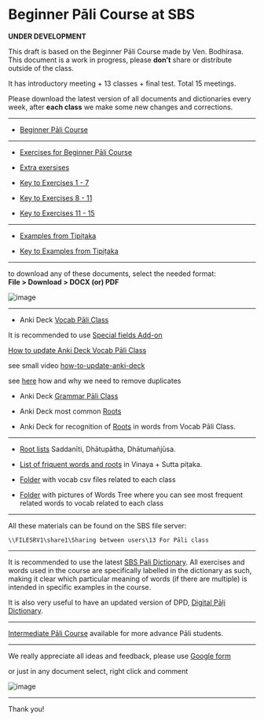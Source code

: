 # **Beginner Pāli Course at SBS**

**UNDER DEVELOPMENT**

This draft is based on the Beginner Pāli Course made by Ven. Bodhirasa. This document is a work in progress, please **don’t** share or distribute outside of the class.

It has introductory meeting + 13 classes + final test. Total 15 meetings.

Please download the latest version of all documents and dictionaries every week, after **each class** we make some new changes and corrections.

-------

- [Beginner Pāli Course](https://docs.google.com/document/d/1mXn2uQyPoFjpqKj5xKAPEFdb25pLwQ2yOxTiLeAh4_c/)

-------

- [Exercises for Beginner Pāli Course](https://docs.google.com/document/d/13BVDI3SSNqfd2gmv-cnUZynJ63es7-0TNkqXP95Wqb0/)

- [Extra exersises](https://docs.google.com/document/d/19u1_BuP1ovgjqGf8GWkCE2zlS977jnHE6MXHv5EPBXU/)

- [Key to Exercises 1 - 7](https://docs.google.com/document/d/14ZtcfunRroZl5yvxQdUojMXOj83IAqhIWFUjw5hC2pY/)

- [Key to Exercises 8 - 11](https://docs.google.com/document/d/11qnZ0ZmhmCCMv8A8cypJbBEtTkJogwHapQevFFknukA/)

- [Key to Exercises 11 - 15](https://docs.google.com/document/d/1UfbHEn3KJxSWB1xQteULZmUOTvFONrgXoJ1tmm7Ma-Q/)

-------

- [Examples from Tipiṭaka](https://docs.google.com/document/d/11QMWMTxnxkz5YeHnlxm1YJap2VxAeXTK9_j2F-6o5OI/)

- [Key to Examples from Tipiṭaka](https://docs.google.com/document/d/1cHq5qkUIBkZdUgRUmbmqgOKdGgS2gUheCoPvQlRXscw/)

-------

to download any of these documents, select the needed format:  
**File > Download > DOCX (or) PDF**

![image](https://user-images.githubusercontent.com/39419221/201474798-8fe9178b-4637-47e1-a82f-76403c88752b.png)


-------

- Anki Deck [Vocab Pāli Class](https://github.com/sasanarakkhastudy-tools/anki-decks/raw/main/pali-class/anki-decks/Vocab%20P%C4%81li%20Class.apkg)

It is recommended to use [Special fields Add-on](https://sasanarakkha.github.io/study-tools/anki-decks/special-fields.html)

[How to update Anki Deck Vocab Pāli Class](https://sasanarakkha.github.io/study-tools/pali-class/update-anki-class.html)

see small video [how-to-update-anki-deck](https://drive.google.com/file/d/1fRYTWmrWl2InCXlJEJnJOiYlBAmeeRDB/view?usp=sharing)

see [here](https://sasanarakkha.github.io/study-tools/pali-class/class-test.html) how and why we need to remove duplicates

- Anki Deck [Grammar Pāli Class](https://github.com/sasanarakkhastudy-tools/anki-decks/raw/main/pali-class/anki-decks/Grammar%20P%C4%81li%20Class.apkg)

- Anki Deck most common [Roots](https://github.com/sasanarakkhastudy-tools/anki-decks/raw/main/pali-class/anki-decks/Common%20Roots%20P%C4%81li%20Class.apkg)

- Anki Deck for recognition of [Roots](https://github.com/sasanarakkhastudy-tools/anki-decks/raw/main/pali-class/anki-decks/Roots%20Class.apkg) in words from Vocab Pāli Class.

-------

- [Root lists](https://docs.google.com/spreadsheets/d/11CGPhDJ1-mPLfuumdz_CxgYtFpjY28jfBUA4sMkCINU/) Saddanīti, Dhātupātha, Dhātumañjūsa.

- [List of friquent words and roots](https://docs.google.com/spreadsheets/d/1XwwVMnoYwNqJxj-pbYnQJfqZOD44sdr7EXRco2Ate_g/) in Vinaya + Sutta piṭaka.

- [Folder](https://github.com/sasanarakkha/study-tools/tree/main/pali-class/vocab) with vocab csv files related to each class

- [Folder](https://github.com/sasanarakkha/study-tools/tree/main/pali-class/pics-wordtree) with pictures of Words Tree where you can see most frequent related words to vocab related to each class

<!-- - [Folder](https://drive.google.com/drive/folders/1PrnduqNyqjDV9s4zcS2T3B6gNCtDI2i1?usp=sharing) with video of each class. -->

-------

All these materials can be found on the SBS file server:

`\\FILESRV1\share1\Sharing between users\13 For Pāli class`

-------

It is recommended to use the latest [SBS Pali Dictionary](https://sasanarakkha.github.io/study-tools/dict/sbs-pali-dictionary.html). All exercises and words used in the course are specifically labelled in the dictionary as such, making it clear which particular meaning of words (if there are multiple) is intended in specific examples in the course.

It is also very useful to have an updated version of DPD, [Digital Pāḷi Dictionary](https://digitalpalidictionary.github.io/).

-------

[Intermediate Pāli Course](https://sasanarakkha.github.io/study-tools/pali-class/pali-class-inter.html) available for more advance Pāli students.

-------

We really appreciate all ideas and feedback, please use [Google form](https://docs.google.com/forms/d/e/1FAIpQLSc0KxEDyN5G2Mqr4t3AvDpXxSOIbIBi0GrZsAGhDB207sjLow/viewform)

or just in any document select, right click and comment

![image](https://user-images.githubusercontent.com/39419221/201474905-65994ba4-1f0e-4d0f-9f87-c569b4334c53.png)

-------

Thank you!

